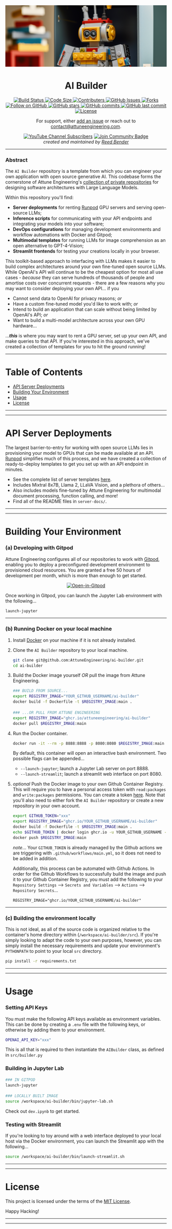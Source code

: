 <div align="center">
  <img src="assets/images/ai-builder-header.jpg" alt="AI-Builder" />
</div>

<div align="center">
    <h1>AI Builder</h1>
</div>

<div align="center">
  <!-- Build Status -->
  <a href="https://github.com/AttuneEngineering/ai-builder/actions">
    <img src="https://github.com/AttuneEngineering/ai-builder/actions/workflows/main.yml/badge.svg" alt="Build Status" />
  </a>
  <!-- Code Size -->
  <a href="">
    <img src="https://img.shields.io/github/languages/code-size/attuneengineering/ai-builder" alt="Code Size" />
  </a>
  <!-- Contributers -->
  <a href="https://github.com/attuneengineering/ai-builder/graphs/contributors">
    <img src="https://img.shields.io/github/contributors/attuneengineering/ai-builder.svg" alt="Contributers" />
  </a>
  <!-- GitHub Issues -->
  <a href="https://github.com/attuneengineering/ai-builder/issues">
    <img src="https://img.shields.io/github/issues/attuneengineering/ai-builder.svg" alt="GitHub Issues" />
  </a>
  <!-- Forks -->
  <a href="https://github.com/attuneengineering/ai-builder/network/members">
    <img src="https://img.shields.io/github/forks/attuneengineering/ai-builder.svg" alt="Forks" />
  </a>
  <!-- Followers -->
  <a href="https://github.com/attuneengineering?tab=followers" target="_blank">
    <img src="https://img.shields.io/github/followers/attuneengineering?style=social" alt="Follow on GitHub">
  </a>
  <!-- Stars -->
  <a href="https://github.com/attuneengineering/ai-builder/stargazers" target="_blank">
    <img src="https://img.shields.io/github/stars/attuneengineering/ai-builder?style=social" alt="GitHub stars">
  </a>
  <!-- Commit Activity -->
  <a href="https://github.com/attuneengineering/ai-builder/commits" target="_blank">
    <img src="https://img.shields.io/github/commit-activity/m/attuneengineering/ai-builder" alt="GitHub commits">
  </a>
  <!-- Last Commit -->
  <a href="https://github.com/attuneengineering/ai-builder/commits" target="_blank">
    <img src="https://img.shields.io/github/last-commit/attuneengineering/ai-builder" alt="GitHub last commit">
  </a>
  <!-- License -->
  <a href="https://opensource.org/licenses/MIT">
    <img src="https://img.shields.io/badge/license-MIT-blue.svg" alt="License" />
  </a>
</div>

<div align="center">
    <p>For support, either <a href="https://github.com/AttuneEngineering/ai-builder/issues/new/choose"> add an issue</a> or reach out to <a href="mailto:contact@attuneengineering.com">contact@attuneengineering.com</a>.</p>
    <a href="https://www.youtube.com/channel/UCNMrLvZji3XeWghxsAWKXjg"><img src="https://img.shields.io/youtube/channel/subscribers/UCNMrLvZji3XeWghxsAWKXjg?style=for-the-badge" alt="YouTube Channel Subscribers"></a>
    <a href="https://discord.gg/sAbbvBNU"><img src="https://img.shields.io/discord/1199192124290257058.svg?style=for-the-badge&label=Join%20Community&color=7289DA" alt="Join Community Badge"/></a><br>
    <em>created and maintained by <a href="https://github.com/mrbende" target="_blank">Reed Bender</a></em></p>
    <a href="https://gitpod.io/#https://github.com/AttuneEngineering/ai-builder" target="_blank"<img src="https://gitpod.io/button/open-in-gitpod.svg" alt="Open-in-Gitpod"></a>
</div>

---

### Abstract

The `AI Builder` repository is a template from which you can engineer your own application with open source generative AI. This codebase forms the cornerstone of Attune Engineering's [collection of private repositories](https://attuneengineering.com/source-code.html) for designing software architectures with Large Language Models. 

Within this repository you'll find:
  * **Server deployments** for renting <a href="https://runpod.io?ref=zdeyr0zx" target="_blank">Runpod</a> GPU servers and serving open-source LLMs;
  * **Inference scripts** for communicating with your API endpoints and integrating your models into your software;
  * **DevOps configurations** for managing development environments and workflow automations with Docker and Gitpod;
  * **Multimodal templates** for running LLMs for image comprehension as an open alternative to GPT-4-Vision;
  * **Streamlit frontends** for testing your creations locally in your browser.

This toolkit-based approach to interfacing with LLMs makes it easier to build complex architectures around your own fine-tuned open source LLMs. While OpenAI's API will continue to be the cheapest option for most all use cases - _because_ they can serve hundreds of thousands of people and amortise costs over concurrent requests - there are a few reasons why you may want to consider deploying your own API... if you
  * Cannot send data to OpenAI for privacy reasons;  _or_
  * Have a custom fine-tuned model you'd like to work with; _or_
  * Intend to build an application that can scale without being limited by OpenAI's API; _or_
  * Want to build a multi-model architecture across your own GPU hardware...

..._**this**_ is where you may want to rent a GPU server, set up your own API, and make queries to that API. If you're interested in this approach, we've created a collection of templates for you to hit the ground running!

---

# Table of Contents
- [API Server Deployments](#api-server-deployments)
- [Building Your Environment](#building-your-environment)
- [Usage](#usage)
- [License](#license)

---
---

# API Server Deployments

The largest barrier-to-entry for working with open source LLMs lies in provisioning your model to GPUs that can be made available at an API. <a href="https://runpod.io?ref=zdeyr0zx" target="_blank">Runpod</a> simplifies much of this process, and we have created a collection of ready-to-deploy templates to get you set up with an API endpoint in minutes.
  <ul>
    <li>See the complete list of server templates <a href="https://attuneengineering.com/models" target="_blank">here</a>.</li>
    <li>Includes Mixtral 8x7B, Llama 2, LLaVA Vision, and a plethora of others...</li>
    <li>Also includes models fine-tuned by Attune Engineering for multimodal document processing, function calling, and more!</li>
    <li>Find all of the README files in <code>server-docs/</code>.</li>
  </ul>

---
---

# Building Your Environment

### (a) Developing with Gitpod

Attune Engineering configures all of our repositories to work with [Gitpod](https://www.gitpod.io/docs/configure/workspaces), enabling you to deploy a preconfigured development environment to provisioned cloud resources. You are granted a free 50 hours of development per month, which is more than enough to get started.

<div align="center">
    <a href="https://gitpod.io/#https://github.com/AttuneEngineering/ai-builder" target="_blank"><img src="https://gitpod.io/button/open-in-gitpod.svg" alt="Open-in-Gitpod"></a>
</div>

Once working in Gitpod, you can launch the Jupyter Lab environment with the following...
  ```bash
  launch-jupyter
  ```

---

### (b) Running Docker on your local machine

1. Install [Docker](https://docs.docker.com/get-docker/) on your machine if it is not already installed.

2. Clone the `AI Builder` repository to your local machine.
    ```bash
    git clone git@github.com:AttuneEngineering/ai-builder.git
    cd ai-builder
    ```

3. Build the Docker image yourself _OR_ pull the image from Attune Engineering.
    ```bash
    ### BUILD FROM SOURCE...
    export REGISTRY_IMAGE="YOUR_GITHUB_USERNAME/ai-builder"
    docker build -f Dockerfile -t $REGISTRY_IMAGE:main .

    ### ...OR PULL FROM ATTUNE ENGINEERING
    export REGISTRY_IMAGE="ghcr.io/attuneengineering/ai-builder"
    docker pull $REGISTRY_IMAGE:main
    ```

4. Run the Docker container.
    ```bash
    docker run -it --rm -p 8888:8888 -p 8080:8080 $REGISTRY_IMAGE:main
    ```
    By default, this container will open an interactive bash environment. Two possible flags can be appended...
      * `--launch-jupyter`; launch a Jupyter Lab server on port 8888.
      * `--launch-streamlit`; launch a streamlit web interface on port 8080.

5. _optional_ Push the Docker image to your own Github Container Registry.
    This will require you to have a personal access token with `read:packages` and `write:packages` permissions. You can create a token [here](https://github.com/settings/tokens). Note that you'll also need to either fork the `AI Builder` repository or create a new repository in your own account.
    ```bash
    export GITHUB_TOKEN="xxx" 
    export REGISTRY_IMAGE="ghcr.io/YOUR_GITHUB_USERNAME/ai-builder"
    docker build -f Dockerfile -t $REGISTRY_IMAGE:main .
    echo $GITHUB_TOKEN | docker login ghcr.io -u YOUR_GITHUB_USERNAME --password-stdin
    docker push $REGISTRY_IMAGE:main
    ```
    _note_... Your `GITHUB_TOKEN` is already managed by the Github actions we are triggering with `.github/workflows/main.yml`, so it does not need to be added in addition.

    Additionally, this process can be automated with Github Actions. In order for the Github Workflows to successfully build the image and push it to your Github Container Registry, you must add the following to your `Repository Settings` --> `Secrets and Variables` --> `Actions` --> `Repository Secrets`...
    ```
    REGISTRY_IMAGE="ghcr.io/YOUR_GITHUB_USERNAME/ai-builder"
    ```

---

### (c) Building the environment locally

This is not ideal, as all of the source code is organized relative to the container's home directory within (`/workspace/ai-builder/src`). If you're simply looking to adapt the code to your own purposes, however, you can simply install the necessary requirements and update your environment's `PYTHONPATH` to point to your local `src` directory.
  ```bash
  pip install -r requirements.txt
  ```
    
---
---

# Usage 

### Setting API Keys 

You must make the following API keys available as environment variables. This can be done by creating a `.env` file with the following keys, or otherwise by adding them to your environment.
  ```bash
  OPENAI_API_KEY="xxx"
  ```

This is all that is required to then instantiate the `AIBuilder` class, as defined in `src/builder.py`

### Building in Jupyter Lab

  ```bash
  ### IN GITPOD
  launch-jupyter

  ### LOCALLY BUILT IMAGE
  source /workspace/ai-builder/bin/jupyter-lab.sh
  ```
Check out `dev.ipynb` to get started.

### Testing with Streamlit

If you're looking to toy around with a web interface deployed to your local host via the Docker environment, you can launch the Streamlit app with the following...
  ```bash
  source /workspace/ai-builder/bin/launch-streamlit.sh
  ```

---
---

# License

This project is licensed under the terms of the [MIT License](https://github.com/AttuneEngineering/ai-builder/blob/main/LICENSE).

Happy Hacking!

---
---
